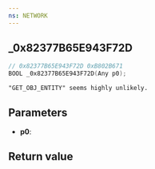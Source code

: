 ```yaml
---
ns: NETWORK
---
```

## _0x82377B65E943F72D

```c
// 0x82377B65E943F72D 0xB802B671
BOOL _0x82377B65E943F72D(Any p0);
```

```
"GET_OBJ_ENTITY" seems highly unlikely.  
```

## Parameters
* **p0**: 

## Return value
